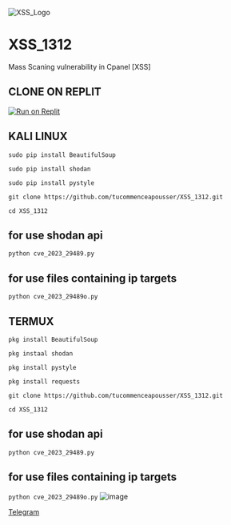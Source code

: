 ![XSS_Logo](trkn.svg)

# XSS_1312
Mass Scaning vulnerability in Cpanel [XSS] 

## CLONE ON REPLIT

[![Run on Replit](https://replit.com/badge/github/tucommenceapousser/XSS_1312)](https://replit.com/github/tucommenceapousser/XSS_1312)

## KALI LINUX
  
```sudo pip install BeautifulSoup```

```sudo pip install shodan```

```sudo pip install pystyle```

```git clone https://github.com/tucommenceapousser/XSS_1312.git```

```cd XSS_1312```


## for use shodan api
```python cve_2023_29489.py```

## for use files containing ip targets
```python cve_2023_29489o.py```
## TERMUX

```pkg install BeautifulSoup```

```pkg instaal shodan ```

```pkg install pystyle```

```pkg install requests```

```git clone https://github.com/tucommenceapousser/XSS_1312.git```

```cd XSS_1312```

## for use shodan api
```python cve_2023_29489.py```

## for use files containing ip targets
```python cve_2023_29489o.py```
![image](https://raw.githubusercontent.com/mr-sami-x/Rock-Scan/main/image%20(4).png)


[Telegram](https://t.me/trhacknon)
